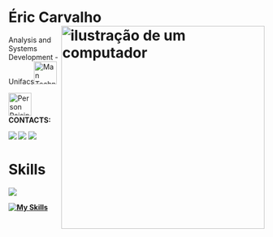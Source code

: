 

# Éric Carvalho <img src="https://raw.githubusercontent.com/MicaelliMedeiros/micaellimedeiros/master/image/computer-illustration.png" alt="ilustração de um computador" min-width="400px" max-width="400px" width="400px" align="right">


Analysis and Systems Development - Unifacs<img src="https://raw.githubusercontent.com/Tarikul-Islam-Anik/Animated-Fluent-Emojis/master/Emojis/People%20with%20professions/Man%20Technologist%20Medium%20Skin%20Tone.png" alt="Man Technologist Medium Skin Tone" width="45" height="45" />



<img src="https://raw.githubusercontent.com/Tarikul-Islam-Anik/Animated-Fluent-Emojis/master/Emojis/People%20with%20activities/Person%20Raising%20Hand%20Medium%20Skin%20Tone.png" alt="Person Raising Hand Medium Skin Tone" width="45" height="45" /><strong> CONTACTS:<strong>





<a href = "https://ericcarvalhoportfolio.netlify.app/"><img src="https://img.shields.io/badge/-Website-%237159c4?style=flat-square" target="_blank"></a>
<a href="https://linkedin.com/in/ericcarv4lho" target="_blank"><img src="https://img.shields.io/badge/-LinkedIn-%237159c4?style=flat-square&logo=linkedin&logoColor=white" target="_blank"></a> 
<a href = "mailto:ericcrzcontato@gmail.com"><img src="https://img.shields.io/badge/-ericcrzcontato@gmail.com-%237159c4?style=flat-square&logo=gmail&logoColor=white" target="_blank"></a>



 	

  







# Skills


![](https://github-readme-stats.vercel.app/api/top-langs/?username=EricCarv4lho&theme=buefy&hide_border=false&include_all_commits=false&count_private=false&layout=compact)


[![My Skills](https://skillicons.dev/icons?i=java,spring,mysql,mongo,js,html,css,git,&theme=light)](https://skillicons.dev) 
